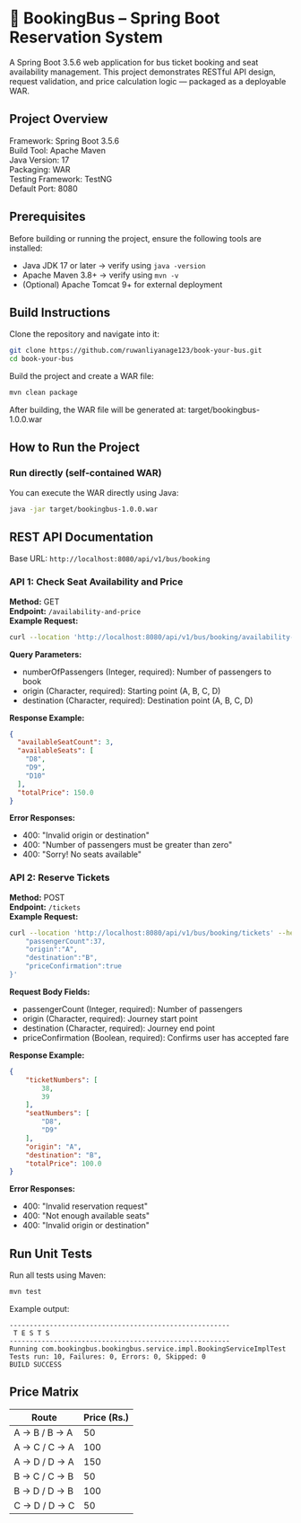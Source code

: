 # 🚌 BookingBus – Spring Boot Reservation System

A Spring Boot 3.5.6 web application for bus ticket booking and seat availability management. This project demonstrates RESTful API design, request validation, and price calculation logic — packaged as a deployable WAR.

## Project Overview
Framework: Spring Boot 3.5.6  
Build Tool: Apache Maven  
Java Version: 17  
Packaging: WAR  
Testing Framework: TestNG  
Default Port: 8080

## Prerequisites
Before building or running the project, ensure the following tools are installed:
- Java JDK 17 or later → verify using `java -version`
- Apache Maven 3.8+ → verify using `mvn -v`
- (Optional) Apache Tomcat 9+ for external deployment

## Build Instructions
Clone the repository and navigate into it:
```bash
git clone https://github.com/ruwanliyanage123/book-your-bus.git
cd book-your-bus
```
Build the project and create a WAR file:
```bash
mvn clean package
```
After building, the WAR file will be generated at: target/bookingbus-1.0.0.war

## How to Run the Project
### Run directly (self-contained WAR)
You can execute the WAR directly using Java:
```bash
java -jar target/bookingbus-1.0.0.war
```

## REST API Documentation
Base URL: `http://localhost:8080/api/v1/bus/booking`

### API 1: Check Seat Availability and Price
**Method:** GET  
**Endpoint:** `/availability-and-price`  
**Example Request:**
```bash
curl --location 'http://localhost:8080/api/v1/bus/booking/availability-and-price?numberOfPassengers=5&origin=A&destination=B'
```
**Query Parameters:**
- numberOfPassengers (Integer, required): Number of passengers to book
- origin (Character, required): Starting point (A, B, C, D)
- destination (Character, required): Destination point (A, B, C, D)

**Response Example:**
```json
{
  "availableSeatCount": 3,
  "availableSeats": [
    "D8",
    "D9",
    "D10"
  ],
  "totalPrice": 150.0
}
```
**Error Responses:**
- 400: "Invalid origin or destination"
- 400: "Number of passengers must be greater than zero"
- 400: "Sorry! No seats available"

### API 2: Reserve Tickets
**Method:** POST  
**Endpoint:** `/tickets`  
**Example Request:**
```bash
curl --location 'http://localhost:8080/api/v1/bus/booking/tickets' --header 'Content-Type: application/json' --data '{
    "passengerCount":37,
    "origin":"A",
    "destination":"B",
    "priceConfirmation":true
}'
```
**Request Body Fields:**
- passengerCount (Integer, required): Number of passengers
- origin (Character, required): Journey start point
- destination (Character, required): Journey end point
- priceConfirmation (Boolean, required): Confirms user has accepted fare

**Response Example:**
```json
{
    "ticketNumbers": [
        38,
        39
    ],
    "seatNumbers": [
        "D8",
        "D9"
    ],
    "origin": "A",
    "destination": "B",
    "totalPrice": 100.0
}
```
**Error Responses:**
- 400: "Invalid reservation request"
- 400: "Not enough available seats"
- 400: "Invalid origin or destination"

## Run Unit Tests
Run all tests using Maven:
```bash
mvn test
```
Example output:
```
-------------------------------------------------------
 T E S T S
-------------------------------------------------------
Running com.bookingbus.bookingbus.service.impl.BookingServiceImplTest
Tests run: 10, Failures: 0, Errors: 0, Skipped: 0
BUILD SUCCESS
```

## Price Matrix
| Route | Price (Rs.) |
|--------|--------------|
| A → B / B → A | 50 |
| A → C / C → A | 100 |
| A → D / D → A | 150 |
| B → C / C → B | 50 |
| B → D / D → B | 100 |
| C → D / D → C | 50 |